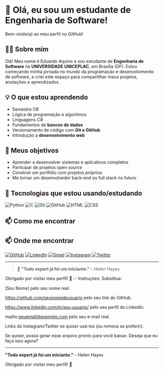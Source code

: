# 👋 Olá, eu sou um estudante de Engenharia de Software!

Bem-vindo(a) ao meu perfil no GitHub!

## 🧑‍🎓 Sobre mim

Olá! Meu nome é Eduardo Aquino e sou estudante de **Engenharia de Software** na **UNIVERSIDADE UNICEPLAC**, em Brasília (DF). Estou começando minha jornada no mundo da programação e desenvolvimento de software, e criei este espaço para compartilhar meus projetos, anotações e aprendizados.

## 💡 O que estou aprendendo
- Semestre 1/8
- Lógica de programação e algoritmos
- Linguagens *C#*
- Fundamentos de **bancos de dados**
- Versionamento de código com **Git e GitHub**
- Introdução a **desenvolvimento web**

## 🚀 Meus objetivos

- Aprender a desenvolver sistemas e aplicativos completos
- Participar de projetos open source
- Construir um portfólio com projetos próprios
- Me tornar um desenvolvedor back-end ou full stack no futuro

## 🔧 Tecnologias que estou usando/estudando

![Python](https://img.shields.io/badge/Python-3776AB?style=flat&logo=python&logoColor=white)
![C](https://img.shields.io/badge/C-00599C?style=flat&logo=c&logoColor=white)
![Git](https://img.shields.io/badge/Git-F05032?style=flat&logo=git&logoColor=white)
![GitHub](https://img.shields.io/badge/GitHub-181717?style=flat&logo=github&logoColor=white)
![HTML](https://img.shields.io/badge/HTML5-E34F26?style=flat&logo=html5&logoColor=white)
![CSS](https://img.shields.io/badge/CSS3-1572B6?style=flat&logo=css3&logoColor=white)

## 📫 Como me encontrar

## 📫 Onde me encontrar

[![GitHub](https://img.shields.io/badge/GitHub-000?style=for-the-badge&logo=github&logoColor=white)](https://github.com/eduardoaquinoo)
[![LinkedIn](https://img.shields.io/badge/LinkedIn-0077B5?style=for-the-badge&logo=linkedin&logoColor=white)](https://www.linkedin.com/in/seu-usuario/)
[![Gmail](https://img.shields.io/badge/Gmail-D14836?style=for-the-badge&logo=gmail&logoColor=white)](mailto:esa.dudu@gmail.com)
[![Instagram](https://img.shields.io/badge/Instagram-E4405F?style=for-the-badge&logo=instagram&logoColor=white)](https://www.instagram.com/eduardoaquinoo/)
[![Twitter](https://img.shields.io/badge/Twitter-1DA1F2?style=for-the-badge&logo=twitter&logoColor=white)](https://twitter.com/seuusuario)

---

> 🧠 **"Todo expert já foi um iniciante."** – Helen Hayes

Obrigado por visitar meu perfil! 🚀
✅ Instruções:
Substitua:

[Seu Nome] pelo seu nome real.

https://github.com/seunomedeusuario pelo seu link do GitHub.

https://www.linkedin.com/in/seu-usuario/ pelo seu perfil do LinkedIn.

mailto:seuemail@exemplo.com pelo seu e-mail real.

Links do Instagram/Twitter se quiser usá-los (ou remova se preferir).

Se quiser, posso gerar esse arquivo pronto para você baixar. Deseja que eu faça isso agora?






---

**"Todo expert já foi um iniciante."** – Helen Hayes

Obrigado por visitar meu perfil! 🚀
